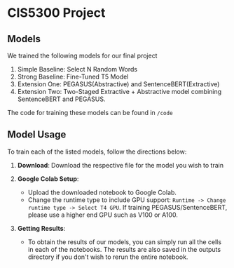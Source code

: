 # CIS5300 Project

## Models
We trained the following models for our final project

1. Simple Baseline: Select N Random Words
2. Strong Baseline: Fine-Tuned T5 Model
3. Extension One: PEGASUS(Abstractive) and SentenceBERT(Extractive)
4. Extension Two: Two-Staged Extractive + Abstractive model combining SentenceBERT and PEGASUS.

The code for training these models can be found in `/code`

## Model Usage
To train each of the listed models, follow the directions below:
1. **Download**: Download the respective file for the model you wish to train

2. **Google Colab Setup**:
    - Upload the downloaded notebook to Google Colab.
    - Change the runtime type to include GPU support: `Runtime -> Change runtime type -> Select T4 GPU`. If training PEGASUS/SentenceBERT, please use a higher end GPU such as V100 or A100.

3. **Getting Results**:
    - To obtain the results of our models, you can simply run all the cells in each of the notebooks. The results are also saved in the outputs directory if you don't wish to rerun the entire notebook.